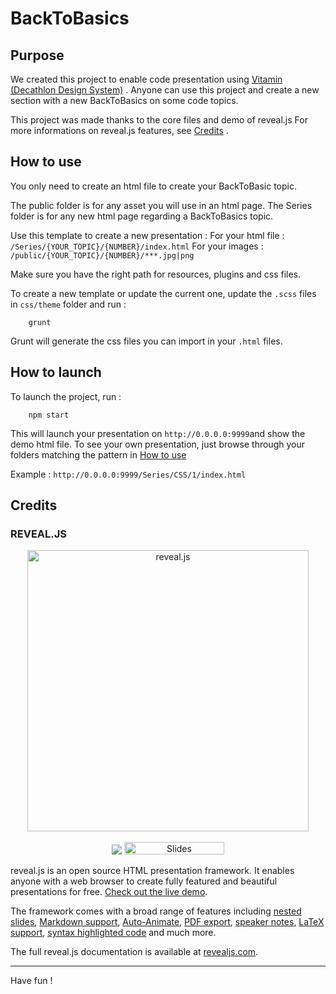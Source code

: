 # BackToBasics
## Purpose

We created this project to enable code presentation using [Vitamin (Decathlon Design System)](https://decathlon.design) .
Anyone can use this project and create a new section with a new BackToBasics on some code topics.

This project was made thanks to the core files and demo of reveal.js
For more informations on reveal.js features, see [Credits](#credits) .

## How to use
You only need to create an html file to create your BackToBasic topic.

The public folder is for any asset you will use in an html page.
The Series folder is for any new html page regarding a BackToBasics topic.

Use this template to create a new presentation : 
For your html file : `/Series/{YOUR_TOPIC}/{NUMBER}/index.html`
For your images : `/public/{YOUR_TOPIC}/{NUMBER}/***.jpg|png`

Make sure you have the right path for resources, plugins and css files.

To create a new template or update the current one, update the `.scss` files in `css/theme` folder and run :

        grunt

Grunt will generate the css files you can import in your `.html` files.

## How to launch
To launch the project, run :

        npm start

This will launch your presentation on `http://0.0.0.0:9999`and show the demo html file.
To see your own presentation, just browse through your folders matching the pattern in [How to use](#how-to-use)

Example : `http://0.0.0.0:9999/Series/CSS/1/index.html`

## Credits
### REVEAL.JS

<p align="center">
  <a href="https://revealjs.com">
  <img src="https://hakim-static.s3.amazonaws.com/reveal-js/logo/v1/reveal-black-text.svg" alt="reveal.js" width="450">
  </a>
  <br><br>
  <a href="https://github.com/hakimel/reveal.js/actions"><img src="https://github.com/hakimel/reveal.js/workflows/tests/badge.svg"></a>
  <a href="https://slides.com/"><img src="https://s3.amazonaws.com/static.slid.es/images/slides-github-banner-320x40.png?1" alt="Slides" width="160" height="20"></a>
</p>

reveal.js is an open source HTML presentation framework. It enables anyone with a web browser to create fully featured and beautiful presentations for free. [Check out the live demo](https://revealjs.com/).

The framework comes with a broad range of features including [nested slides](https://revealjs.com/vertical-slides/), [Markdown support](https://revealjs.com/markdown/), [Auto-Animate](https://revealjs.com/auto-animate/), [PDF export](https://revealjs.com/pdf-export/), [speaker notes](https://revealjs.com/speaker-view/), [LaTeX support](https://revealjs.com/math/), [syntax highlighted code](https://revealjs.com/code/) and much more.

The full reveal.js documentation is available at [revealjs.com](https://revealjs.com).

---

Have fun !
